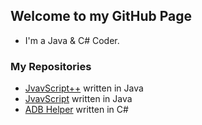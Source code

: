 ## Welcome to my GitHub Page
* I'm a Java & C# Coder.
### My Repositories
* [JvavScript++](https://github.com/CrispyXYZ/JvavScriptPlusPlus) written in Java
* [JvavScript](https://github.com/CrispyXYZ/JvavScript) written in Java
* [ADB Helper](https://github.com/CrispyXYZ/ADB-Helper) written in C#
